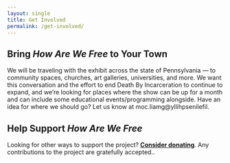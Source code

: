 ```yaml
---
layout: single
title: Get Involved
permalink: /get-involved/
---
```


## Bring *How Are We Free* to Your Town

We will be traveling with the exhibit across the state of Pennsylvania — to community spaces, churches, art galleries, universities, and more. We want this conversation and the effort to end Death By Incarceration to continue to expand, and we’re looking for places where the show can be up for a month and can include some educational events/programming alongside. Have an idea for where we should go? Let us know at <span class='email'>moc.liamg@yllihpsenilefil</span>.

## Help Support *How Are We Free*

Looking for other ways to support the project? [**Consider donating**](http://lifelines-project.org/donate/). Any contributions to the project are gratefully accepted..